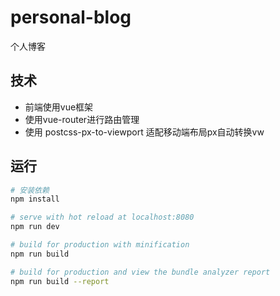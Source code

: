 # personal-blog

个人博客

## 技术
+ 前端使用vue框架
+ 使用vue-router进行路由管理
+ 使用 postcss-px-to-viewport 适配移动端布局px自动转换vw

## 运行

``` bash
# 安装依赖
npm install

# serve with hot reload at localhost:8080
npm run dev

# build for production with minification
npm run build

# build for production and view the bundle analyzer report
npm run build --report
```
